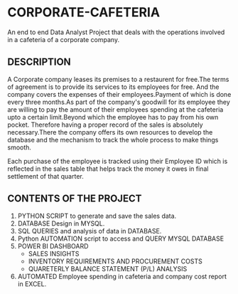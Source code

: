 # CORPORATE-CAFETERIA
An end to end Data Analyst Project that deals with the operations involved in a cafeteria of a corporate company.

## DESCRIPTION
A Corporate company leases its premises to a restaurent for free.The terms of agreement is to provide its services to its employees for free. And the company covers the expenses of their employees.Payment of which is done every three months.As part of the company's goodwill for its employee they are willing to pay the amount of their employees spending at the cafeteria upto a certain limit.Beyond which the employee has to pay from his own pocket. Therefore having a proper record of the sales is absolutely necessary.There the company offers its own resources to develop the database and the mechanism to track the whole process to make things smooth. 

Each purchase of the employee is tracked using their Employee ID which is reflected in the sales table that helps track the money it owes in final settlement of that quarter.


## CONTENTS OF THE PROJECT
1. PYTHON SCRIPT to generate and save the sales data.
2. DATABASE Design in MYSQL.
3. SQL QUERIES and analysis of data in DATABASE.
4. Python AUTOMATION script to access and QUERY MYSQL DATABASE
5. POWER BI DASHBOARD
   * SALES INSIGHTS
   * INVENTORY REQUIREMENTS AND PROCUREMENT COSTS
   * QUARETERLY BALANCE STATEMENT (P/L) ANALYSIS
6. AUTOMATED Employee spending in cafeteria and company cost report in EXCEL.
